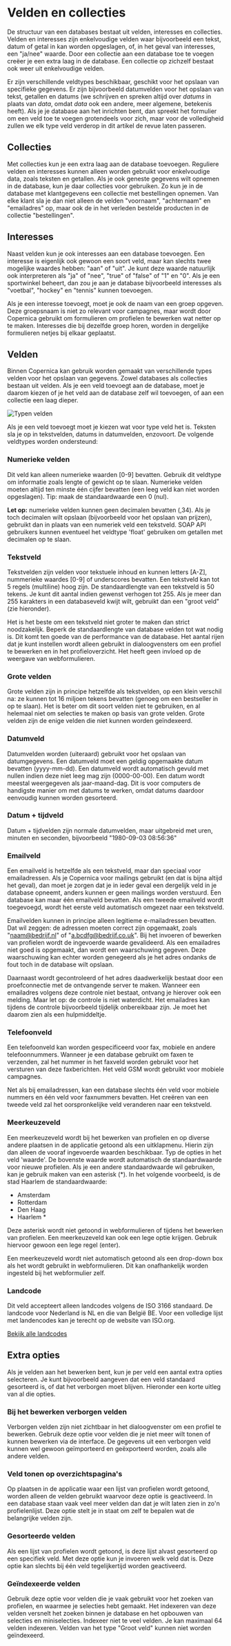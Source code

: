 # Velden en collecties

De structuur van een databases bestaat uit velden, interesses en collecties.
Velden en interesses zijn enkelvoudige velden waar bijvoorbeeld een tekst,
datum of getal in kan worden opgeslagen, of, in het geval van interesses, een 
"ja/nee" waarde. Door een collectie aan een database toe te voegen creëer je 
een extra laag in de database. Een collectie op zichzelf bestaat ook weer uit 
enkelvoudige velden.

Er zijn verschillende veldtypes beschikbaar, geschikt voor het opslaan van 
specifieke gegevens. Er zijn bijvoorbeeld datumvelden voor het opslaan van 
tekst, getallen en datums (we schrijven en spreken altijd over *datums* in 
plaats van *data*, omdat *data* ook een andere, meer algemene, betekenis heeft).
Als je je database aan het inrichten bent, dan spreekt het formulier om een
veld toe te voegen grotendeels voor zich, maar voor de volledigheid zullen we 
elk type veld verderop in dit artikel de revue laten passeren.

## Collecties

Met collecties kun je een extra laag aan de database toevoegen. Reguliere
velden en interesses kunnen alleen worden gebruikt voor enkelvoudige data,
zoals teksten en getallen. Als je ook geneste gegevens wilt opnemen in de
database, kun je daar collecties voor gebruiken. Zo kun je in de database met 
klantgegevens een collectie met bestellingen opnemen. Van elke klant sla je 
dan niet alleen de velden "voornaam", "achternaam" en "emailadres" op, maar 
ook de in het verleden bestelde producten in de collectie "bestellingen".

## Interesses

Naast velden kun je ook interesses aan een database toevoegen. Een interesse
is eigenlijk ook gewoon een soort veld, maar kan slechts twee mogelijke waardes
hebben: "aan" of "uit". Je kunt deze waarde natuurlijk ook interpreteren als 
"ja" of "nee", "true" of "false" of "1" en "0". Als je een sportwinkel beheert,
dan zou je aan je database bijvoorbeeld interesses als "voetbal", "hockey" en
"tennis" kunnen toevoegen.

Als je een interesse toevoegt, moet je ook de naam van een groep opgeven. Deze
groepsnaam is niet zo relevant voor campagnes, maar wordt door Copernica 
gebruikt om formulieren om profielen te bewerken wat netter op te maken. 
Interesses die bij dezelfde groep horen, worden in dergelijke formulieren
netjes bij elkaar geplaatst. 

## Velden

Binnen Copernica kan gebruik worden gemaakt van verschillende types
velden voor het opslaan van gegevens. Zowel databases als collecties bestaan
uit velden. Als je een veld toevoegt aan de database, moet je daarom kiezen
of je het veld aan de database zelf wil toevoegen, of aan een collectie
een laag dieper.

![Typen velden](../images/edit_database_fields.png)

Als je een veld toevoegt moet je kiezen wat voor type veld het is. Teksten
sla je op in tekstvelden, datums in datumvelden, enzovoort. De volgende 
veldtypes worden ondersteund:

### Numerieke velden

Dit veld kan alleen numerieke waarden [0-9] bevatten. Gebruik dit
veldtype om informatie zoals lengte of gewicht op te slaan. Numerieke
velden moeten altijd ten minste één cijfer bevatten (een leeg veld kan
niet worden opgeslagen). Tip: maak de standaardwaarde een 0 (nul).

**Let op:** numerieke velden kunnen geen decimalen bevatten (,34). Als je
toch decimalen wilt opslaan (bijvoorbeeld voor het opslaan van prijzen),
gebruikt dan in plaats van een numeriek veld een tekstveld. SOAP API
gebruikers kunnen eventueel het veldtype 'float' gebruiken om getallen
met decimalen op te slaan.

### Tekstveld

Tekstvelden zijn velden voor tekstuele inhoud en kunnen letters [A-Z], 
nummerieke waardes [0-9] of underscores bevatten. Een tekstveld kan
tot 5 regels (multiline) hoog zijn. De standaardlengte van een tekstveld
is 50 tekens. Je kunt dit aantal indien gewenst verhogen tot 255. Als je
meer dan 255 karakters in een databaseveld kwijt wilt, gebruikt dan een
"groot veld" (zie hieronder).

Het is het beste om een tekstveld niet groter te maken dan strict noodzakelijk.
Beperk de standaardlengte van database velden tot wat nodig is. Dit
komt ten goede van de performance van de database. Het aantal rijen dat je kunt 
instellen wordt alleen gebruikt in dialoogvensters om een profiel te bewerken 
en in het profieloverzicht. Het heeft geen invloed op de weergave van 
webformulieren.


### Grote velden

Grote velden zijn in principe hetzelfde als tekstvelden, op een klein verschil 
na: ze kunnen tot 16 miljoen tekens bevatten (genoeg om een bestseller in op 
te slaan). Het is beter om dit soort velden niet te gebruiken, en al helemaal
niet om selecties te maken op basis van grote velden. Grote velden zijn de 
enige velden die niet kunnen worden geïndexeerd.


### Datumveld

Datumvelden worden (uiteraard) gebruikt voor het opslaan van
datumgegevens. Een datumveld moet een geldig opgemaakte datum bevatten
(yyyy-mm-dd). Een datumveld wordt automatisch gevuld met nullen indien
deze niet leeg mag zijn (0000-00-00). Een datum wordt meestal weergegeven als
jaar-maand-dag. Dit is voor computers de handigste manier om met datums te 
werken, omdat datums daardoor eenvoudig kunnen worden gesorteerd.

### Datum + tijdveld

Datum + tijdvelden zijn normale datumvelden, maar uitgebreid met uren,
minuten en seconden, bijvoorbeeld "1980-09-03 08:56:36"

### Emailveld

Een emailveld is hetzelfde als een tekstveld, maar dan speciaal voor 
emailadressen. Als je Copernica voor mailings gebruikt (en dat is bijna altijd
het geval), dan moet je zorgen dat je in ieder geval een dergelijk veld in je
database opneemt, anders kunnen er geen mailings worden verstuurd.
Een database kan maar één emailveld bevatten. Als een tweede emailveld wordt
toegevoegd, wordt het eerste veld automatisch omgezet naar een tekstveld.

Emailvelden kunnen in principe alleen legitieme e-mailadressen bevatten. Dat 
wil zeggen: de adressen moeten correct zijn opgemaakt, zoals "naam@bedrijf.nl"
of "a.bcdfg@bedrijf.co.uk". Bij het invoeren of bewerken van profielen wordt de
ingevoerde waarde gevalideerd. Als een emailadres niet goed is opgemaakt, dan
wordt een waarschuwing gegeven. Deze waarschuwing kan echter worden genegeerd
als je het adres ondanks de fout toch in de database wilt opslaan. 

Daarnaast wordt gecontroleerd of het adres daadwerkelijk bestaat door een
proefconnectie met de ontvangende server te maken. Wanneer een emailadres 
volgens deze controle niet bestaat, ontvang je hierover ook een melding. Maar 
let op: de controle is niet waterdicht. Het emailadres kan tijdens de controle
bijvoorbeeld tijdelijk onbereikbaar zijn. Je moet het daarom zien als
een hulpmiddeltje.

### Telefoonveld

Een telefoonveld kan worden gespecificeerd voor fax, mobiele en andere
telefoonnummers. Wanneer je een database gebruikt om faxen te verzenden, zal
het nummer in het faxveld worden gebruikt voor het versturen van deze
faxberichten. Het veld GSM wordt gebruikt voor mobiele campagnes. 

Net als bij emailadressen, kan een database slechts één veld voor mobiele
nummers en één veld voor faxnummers bevatten. Het creëren van een tweede
veld zal het oorspronkelijke veld veranderen naar een tekstveld.

### Meerkeuzeveld

Een meerkeuzeveld wordt bij het bewerken van profielen en op diverse
andere plaatsen in de applicatie getoond als een uitklapmenu. Hierin
zijn dan alleen de vooraf ingevoerde waarden beschikbaar. Typ de opties
in het veld 'waarde'. De bovenste waarde wordt automatisch de
standaardwaarde voor nieuwe profielen. Als je een andere standaardwaarde
wil gebruiken, kan je gebruik maken van een asterisk (\*). In het
volgende voorbeeld, is de stad Haarlem de standaardwaarde:

-   Amsterdam
-   Rotterdam
-   Den Haag
-   Haarlem \*

Deze asterisk wordt niet getoond in webformulieren of tijdens het
bewerken van profielen. Een meerkeuzeveld kan ook een lege optie krijgen. 
Gebruik hiervoor gewoon een lege regel (enter).

Een meerkeuzeveld wordt niet automatisch getoond als een drop-down box als 
het wordt gebruikt in webformulieren. Dit kan onafhankelijk worden ingesteld 
bij het webformulier zelf.

### Landcode

Dit veld accepteert alleen landcodes volgens de ISO 3166 standaard. De
landcode voor Nederland is NL en die van België BE. Voor een volledige
lijst met landencodes kan je terecht op de website van ISO.org.

[Bekijk alle
landcodes](http://www.iso.org/iso/country_codes/iso_3166_code_lists/country_names_and_code_elements.htm)


## Extra opties

Als je velden aan het bewerken bent, kun je per veld een aantal extra opties
selecteren. Je kunt bijvoorbeeld aangeven dat een veld standaard gesorteerd is,
of dat het verborgen moet blijven. Hieronder een korte uitleg van al die opties.

### Bij het bewerken verborgen velden

Verborgen velden zijn niet zichtbaar in het dialoogvenster om een profiel
te bewerken. Gebruik deze optie voor velden die je niet meer wilt tonen of 
kunnen bewerken via de interface. De gegevens uit een verborgen veld kunnen 
wel gewoon geïmporteerd en geëxporteerd worden, zoals alle andere velden.

### Veld tonen op overzichtspagina's

Op plaatsen in de applicatie waar een lijst van profielen wordt getoond, worden
alleen de velden gebruikt waarvoor deze optie is geactiveerd. In een database
staan vaak veel meer velden dan dat je wilt laten zien in zo'n profielenlijst.
Deze optie stelt je in staat om zelf te bepalen wat de belangrijke velden zijn.

### Gesorteerde velden

Als een lijst van profielen wordt getoond, is deze lijst alvast gesorteerd
op een specifiek veld. Met deze optie kun je invoeren welk veld dat is. Deze 
optie kan slechts bij één veld tegelijkertijd worden geactiveerd.

### Geïndexeerde velden

Gebruik deze optie voor velden die je vaak gebruikt voor het zoeken van
profielen, en waarmee je selecties hebt gemaakt. Het indexeren van deze velden
versnelt het zoeken binnen je database en het opbouwen van selecties en 
miniselecties. Indexeer niet te veel velden. Je kan maximaal 64 velden indexeren.
Velden van het type "Groot veld" kunnen niet worden geïndexeerd.

